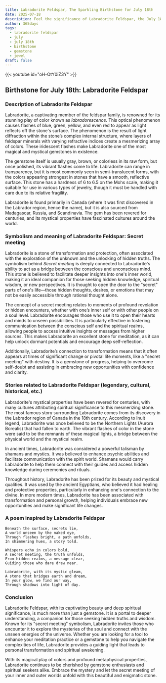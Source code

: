 ```yaml
---
title: Labradorite Feldspar, The Sparkling Birthstone for July 18th
date: 2025-07-18
description: Feel the significance of Labradorite Feldspar, the July 18th birthstone symbolizing Secret meeting. Let its beauty and meaning brighten your day.
author: 365days
tags:
  - labradorite feldspar
  - july
  - july 18th
  - birthstone
  - gemstone
  - jewel
draft: false
---
```


{{< youtube id="oH-OtY0iZ3Y" >}}

## Birthstone for July 18th: Labradorite Feldspar

### Description of Labradorite Feldspar

Labradorite, a captivating member of the feldspar family, is renowned for its stunning play of color known as _labradorescence_. This optical phenomenon causes flashes of blue, green, yellow, and even red to appear as light reflects off the stone's surface. The phenomenon is the result of light diffraction within the stone’s complex internal structure, where layers of feldspar minerals with varying refractive indices create a mesmerizing array of colors. These iridescent flashes make Labradorite one of the most magical and mystical gemstones in existence.

The gemstone itself is usually gray, brown, or colorless in its raw form, but once polished, its vibrant flashes come to life. Labradorite can range in transparency, but it is most commonly seen in semi-translucent forms, with the colors appearing strongest in stones that have a smooth, reflective surface. This stone has a hardness of 6 to 6.5 on the Mohs scale, making it suitable for use in various types of jewelry, though it must be handled with care due to its relative fragility.

Labradorite is found primarily in Canada (where it was first discovered in the Labrador region, hence the name), but it is also sourced from Madagascar, Russia, and Scandinavia. The gem has been revered for centuries, and its mystical properties have fascinated cultures around the world.

### Symbolism and meaning of Labradorite Feldspar: Secret meeting

Labradorite is a stone of transformation and protection, often associated with the exploration of the unknown and the unlocking of hidden truths. The symbolism behind _Secret meeting_ is deeply connected to Labradorite's ability to act as a bridge between the conscious and unconscious mind. This stone is believed to facilitate deeper insights into one's inner world, making it an ideal companion for those seeking hidden knowledge, spiritual wisdom, or new perspectives. It is thought to open the door to the "secret" parts of one's life—those hidden thoughts, desires, or emotions that may not be easily accessible through rational thought alone.

The concept of a secret meeting relates to moments of profound revelation or hidden encounters, whether with one’s inner self or with other people on a soul level. Labradorite encourages those who use it to open their hearts and minds to unseen possibilities. It is particularly effective in fostering communication between the conscious self and the spiritual realms, allowing people to access intuitive insights or messages from higher sources. This makes Labradorite an excellent stone for meditation, as it can help unlock dormant potentials and encourage deep self-reflection.

Additionally, Labradorite’s connection to transformation means that it often appears at times of significant change or pivotal life moments, like a "secret meeting" with destiny. It is a gemstone of progress, helping to overcome self-doubt and assisting in embracing new opportunities with confidence and clarity.

### Stories related to Labradorite Feldspar (legendary, cultural, historical, etc.)

Labradorite's mystical properties have been revered for centuries, with many cultures attributing spiritual significance to this mesmerizing stone. The most famous story surrounding Labradorite comes from its discovery in the Labrador region of Canada in the 18th century. According to Inuit legend, Labradorite was once believed to be the Northern Lights (Aurora Borealis) that had fallen to earth. The vibrant flashes of color in the stone were said to be the remnants of these magical lights, a bridge between the physical world and the mystical realm.

In ancient times, Labradorite was considered a powerful talisman by shamans and mystics. It was believed to enhance psychic abilities and facilitate communication with the spirit world. Shamans would carry Labradorite to help them connect with their guides and access hidden knowledge during ceremonies and rituals.

Throughout history, Labradorite has been prized for its beauty and mystical qualities. It was used by the ancient Egyptians, who believed it had healing and protective properties, particularly in enhancing one's connection to the divine. In more modern times, Labradorite has been associated with transformation and personal growth, helping individuals embrace new opportunities and make significant life changes.

### A poem inspired by Labradorite Feldspar

```
Beneath the surface, secrets lie,  
A world unseen by the naked eye,  
Through flashes bright, a path unfolds,  
In shimmering hues, a story told.

Whispers echo in colors bold,  
A secret meeting, the truth unfolds,  
From hidden realms, a message clear,  
Guiding those who dare draw near.

Labradorite, with its mystic gleam,  
A stone that bridges earth and dream,  
In your glow, we find our way,  
Through shadows into light of day.
```

### Conclusion

Labradorite Feldspar, with its captivating beauty and deep spiritual significance, is much more than just a gemstone. It is a portal to deeper understanding, a companion for those seeking hidden truths and wisdom. Known for its "secret meeting" symbolism, Labradorite invites those who encounter it to explore the mysteries of the soul and connect with the unseen energies of the universe. Whether you are looking for a tool to enhance your meditation practice or a gemstone to help you navigate the complexities of life, Labradorite provides a guiding light that leads to personal transformation and spiritual awakening.

With its magical play of colors and profound metaphysical properties, Labradorite continues to be cherished by gemstone enthusiasts and spiritual seekers alike. Embrace the mystery and let the secret meeting of your inner and outer worlds unfold with this beautiful and enigmatic stone.